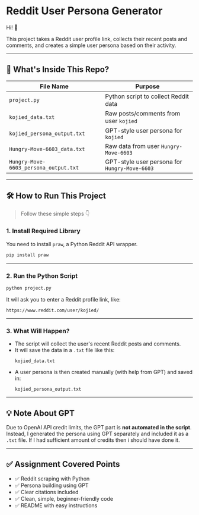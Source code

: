 # Reddit User Persona Generator 

Hi! 👋  

This project takes a Reddit user profile link, collects their recent posts and comments, and creates a simple user persona based on their activity.

---

## 📂 What's Inside This Repo?

| File Name | Purpose |
|-----------|---------|
| `project.py` | Python script to collect Reddit data |
| `kojied_data.txt` | Raw posts/comments from user `kojied` |
| `kojied_persona_output.txt` | GPT-style user persona for `kojied` |
| `Hungry-Move-6603_data.txt` | Raw data from user `Hungry-Move-6603` |
| `Hungry-Move-6603_persona_output.txt` | GPT-style user persona for `Hungry-Move-6603` |

---

## 🛠️ How to Run This Project

> Follow these simple steps 👇

### 1. Install Required Library
You need to install `praw`, a Python Reddit API wrapper.

```bash
pip install praw
```

---

### 2. Run the Python Script

```bash
python project.py
```

It will ask you to enter a Reddit profile link, like:

```
https://www.reddit.com/user/kojied/
```

---

### 3. What Will Happen?

- The script will collect the user's recent Reddit posts and comments.
- It will save the data in a `.txt` file like this:
  ```
  kojied_data.txt
  ```
- A user persona is then created manually (with help from GPT) and saved in:
  ```
  kojied_persona_output.txt
  ```

---

## 💡 Note About GPT

Due to OpenAI API credit limits, the GPT part is **not automated in the script**.  
Instead, I generated the persona using GPT separately and included it as a `.txt` file.
If I had sufficient amount of credits then i should have done it.

---

## ✅ Assignment Covered Points

- ✅ Reddit scraping with Python  
- ✅ Persona building using GPT  
- ✅ Clear citations included  
- ✅ Clean, simple, beginner-friendly code  
- ✅ README with easy instructions  
